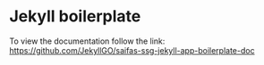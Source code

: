 # Jekyll boilerplate

To view the documentation follow the link: https://github.com/JekyllGO/saifas-ssg-jekyll-app-boilerplate-doc
